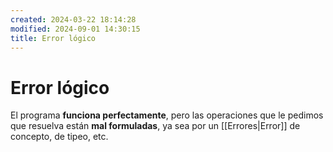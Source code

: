 ```yaml
---
created: 2024-03-22 18:14:28
modified: 2024-09-01 14:30:15
title: Error lógico
---
```


# Error lógico

El programa **funciona perfectamente**, pero las operaciones que le pedimos que resuelva están **mal formuladas**, ya sea por un [[Errores|Error]] de concepto, de tipeo, etc.
